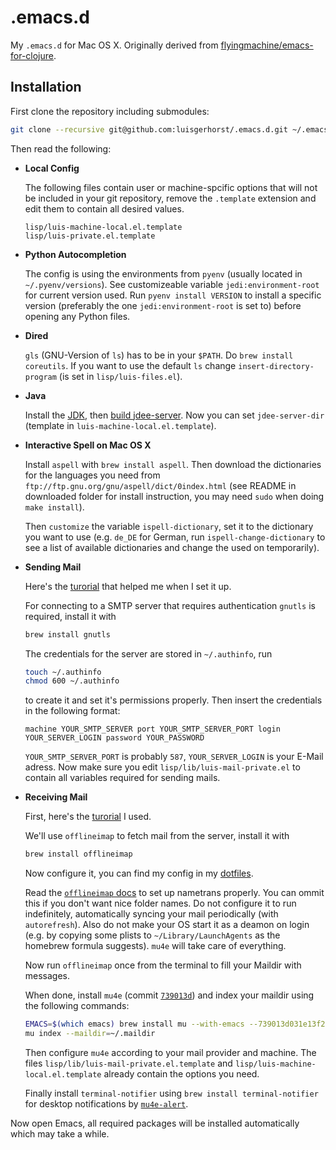 # .emacs.d

My `.emacs.d` for Mac OS X. Originally derived from [flyingmachine/emacs-for-clojure](https://github.com/flyingmachine/emacs-for-clojure).

## Installation

First clone the repository including submodules:

```sh
git clone --recursive git@github.com:luisgerhorst/.emacs.d.git ~/.emacs.d
```

Then read the following:

-   __Local Config__

    The following files contain user or machine-spcific options that will not be included in your git repository, remove the `.template` extension and edit them to contain all desired values.
    
    ```
    lisp/luis-machine-local.el.template
    lisp/luis-private.el.template
    ```

-   __Python Autocompletion__

    The config is using the environments from `pyenv` (usually located in `~/.pyenv/versions`). See customizeable variable `jedi:environment-root` for current version used. Run `pyenv install VERSION` to install a specific version (preferably the one `jedi:environment-root` is set to) before opening any Python files.

-   __Dired__

    `gls` (GNU-Version of `ls`) has to be in your `$PATH`. Do `brew install coreutils`. If you want to use the default `ls` change `insert-directory-program` (is set in `lisp/luis-files.el`).

-   __Java__

    Install the [JDK](http://www.oracle.com/technetwork/java/index.html), then [build jdee-server](https://github.com/jdee-emacs/jdee-server#building). Now you can set `jdee-server-dir` (template in `luis-machine-local.el.template`).

-   __Interactive Spell on Mac OS X__

    Install `aspell` with `brew install aspell`. Then download the dictionaries for the languages you need from `ftp://ftp.gnu.org/gnu/aspell/dict/0index.html` (see README in downloaded folder for install instruction, you may need `sudo` when doing `make install`).

    Then `customize` the variable `ispell-dictionary`, set it to the dictionary you want to use (e.g. `de_DE` for German, run `ispell-change-dictionary` to see a list of available dictionaries and change the used on temporarily).

-   __Sending Mail__

    Here's the [turorial](http://justinsboringpage.blogspot.de/2013/02/configuring-emacs-to-send-icloud-mail.html) that helped me when I set it up.

    For connecting to a SMTP server that requires authentication `gnutls` is required, install it with

    ```sh
    brew install gnutls
    ```

    The credentials for the server are stored in `~/.authinfo`, run

    ```sh
    touch ~/.authinfo
    chmod 600 ~/.authinfo
    ```

    to create it and set it's permissions properly. Then insert the credentials in the following format:

    ```
    machine YOUR_SMTP_SERVER port YOUR_SMTP_SERVER_PORT login YOUR_SERVER_LOGIN password YOUR_PASSWORD
    ```

    `YOUR_SMTP_SERVER_PORT` is probably `587`, `YOUR_SERVER_LOGIN` is your E-Mail adress. Now make sure you edit `lisp/lib/luis-mail-private.el` to contain all variables required for sending mails.

-   __Receiving Mail__

    First, here's the
    [turorial](http://www.kirang.in/2014/11/13/emacs-as-email-client-with-offlineimap-and-mu4e-on-osx/)
    I used.

    We'll use `offlineimap` to fetch mail from the server, install it with

    ```sh
    brew install offlineimap
    ```

    Now configure it, you can find my config in my [dotfiles](https://github.com/luisgerhorst/dotfiles/blob/master/.offlineimaprc).

    Read the [`offlineimap` docs](http://docs.offlineimap.org/en/latest/nametrans.html) to set up nametrans properly. You can ommit this if you don't want nice folder names. Do not configure it to run indefinitely, automatically syncing your mail periodically (with `autorefresh`). Also do not make your OS start it as a deamon on login (e.g. by copying some plists to `~/Library/LaunchAgents` as the homebrew formula suggests). `mu4e` will take care of everything.

    Now run `offlineimap` once from the terminal to fill your Maildir with messages.

    When done, install `mu4e` (commit [`739013d`](https://github.com/djcb/mu/tree/739013d031e13f2106dfbb52c716aa04da00a0d3)) and index your maildir using the following commands:

    ```sh
    EMACS=$(which emacs) brew install mu --with-emacs --739013d031e13f2106dfbb52c716aa04da00a0d3
    mu index --maildir=~/.maildir
    ```

    Then configure `mu4e` according to your mail provider and machine. The files `lisp/lib/luis-mail-private.el.template` and `lisp/luis-machine-local.el.template` already contain the options you need.
    
    Finally install `terminal-notifier` using `brew install terminal-notifier` for desktop notifications by [`mu4e-alert`](https://github.com/iqbalansari/mu4e-alert).

Now open Emacs, all required packages will be installed automatically which may take a while.
